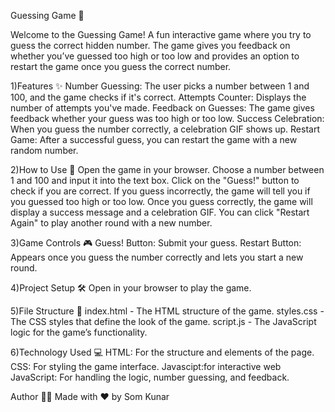 Guessing Game 🎲

Welcome to the Guessing Game! A fun interactive game where you try to guess the correct hidden number. The game gives you feedback on whether you’ve guessed too high or too low and provides an option to restart the game once you guess the correct number.

1)Features ✨
Number Guessing: The user picks a number between 1 and 100, and the game checks if it's correct.
Attempts Counter: Displays the number of attempts you've made.
Feedback on Guesses: The game gives feedback whether your guess was too high or too low.
Success Celebration: When you guess the number correctly, a celebration GIF shows up.
Restart Game: After a successful guess, you can restart the game with a new random number.

2)How to Use 🚀
Open the game in your browser.
Choose a number between 1 and 100 and input it into the text box.
Click on the "Guess!" button to check if you are correct.
If you guess incorrectly, the game will tell you if you guessed too high or too low.
Once you guess correctly, the game will display a success message and a celebration GIF.
You can click "Restart Again" to play another round with a new number.

3)Game Controls 🎮
Guess! Button: Submit your guess.
Restart Button: Appears once you guess the number correctly and lets you start a new round.

4)Project Setup 🛠️
Open in your browser to play the game.

5)File Structure 📂
index.html - The HTML structure of the game.
styles.css - The CSS styles that define the look of the game.
script.js - The JavaScript logic for the game’s functionality.

6)Technology Used 💻
HTML: For the structure and elements of the page.
CSS: For styling the game interface.
Javascipt:for interactive web
JavaScript: For handling the logic, number guessing, and feedback.

Author 🧑‍💻
Made with ❤️ by Som Kunar
